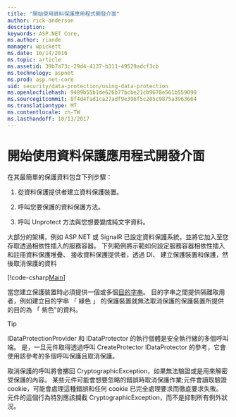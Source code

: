 ```yaml
---
title: "開始使用資料保護應用程式開發介面"
author: rick-anderson
description: 
keywords: ASP.NET Core,
ms.author: riande
manager: wpickett
ms.date: 10/14/2016
ms.topic: article
ms.assetid: 39b7a73c-29d4-4137-b311-49529adcf3cb
ms.technology: aspnet
ms.prod: asp.net-core
uid: security/data-protection/using-data-protection
ms.openlocfilehash: 9489b55b1de626b77bcbe21cb9678e561b559099
ms.sourcegitcommit: 8f4d4fad1ca27adf9e396f5c205c9875a3963664
ms.translationtype: MT
ms.contentlocale: zh-TW
ms.lasthandoff: 10/13/2017
---
```

# <a name="getting-started-with-the-data-protection-apis"></a>開始使用資料保護應用程式開發介面

<a name="security-data-protection-getting-started"></a>

在其最簡單的保護資料包含下列步驟：

1. 從資料保護提供者建立資料保護裝置。

2. 呼叫您要保護的資料保護方法。

3. 呼叫 Unprotect 方法與您想要變成純文字資料。

大部分的架構，例如 ASP.NET 或 SignalR 已設定資料保護系統，並將它加入至您存取透過相依性插入的服務容器。 下列範例將示範如何設定服務容器相依性插入和註冊資料保護堆疊、 接收資料保護提供者，透過 DI、 建立保護裝置和保護，然後取消保護的資料

[!code-csharp[Main](../../security/data-protection/using-data-protection/samples/protectunprotect.cs?highlight=26,34,35,36,37,38,39,40)]

當您建立保護裝置時必須提供一個或多個[目的字串](consumer-apis/purpose-strings.md)。 目的字串之間提供隔離取用者，例如建立目的字串 「 綠色 」 的保護裝置就無法取消保護的保護裝置所提供的目的為 「 紫色"的資料。

>[!TIP]
> IDataProtectionProvider 和 IDataProtector 的執行個體是安全執行緒的多個呼叫端。 是，一旦元件取得透過呼叫 CreateProtector IDataProtector 的參考，它會使用該參考的多個呼叫保護且取消保護。
>
>取消保護的呼叫將會擲回 CryptographicException，如果無法驗證或是用來解密受保護的內容。 某些元件可能會想要忽略的錯誤時取消保護作業;元件會讀取驗證 cookie，可能會處理這種錯誤和任何 cookie 已完全處理要求而徹底要求失敗。 元件的這個行為特別應該攔截 CryptographicException，而不是抑制所有例外狀況。
